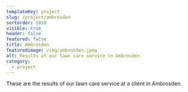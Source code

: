 ```yaml
---
templateKey: project
slug: /project/ambrosden
sortorder: 1010
visible: true
header: false
featured: false
title: Ambrosden
featuredimage: /img/ambrosden.jpeg
alt: Results of our lawn care service in Ambrosden
category:
  - project
---
```


These are the results of our lawn care service at a client in Ambrosden.
